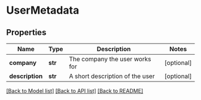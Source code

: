 # UserMetadata

## Properties
Name | Type | Description | Notes
------------ | ------------- | ------------- | -------------
**company** | **str** | The company the user works for | [optional] 
**description** | **str** | A short description of the user | [optional] 

[[Back to Model list]](../README.md#documentation-for-models) [[Back to API list]](../README.md#documentation-for-api-endpoints) [[Back to README]](../README.md)



